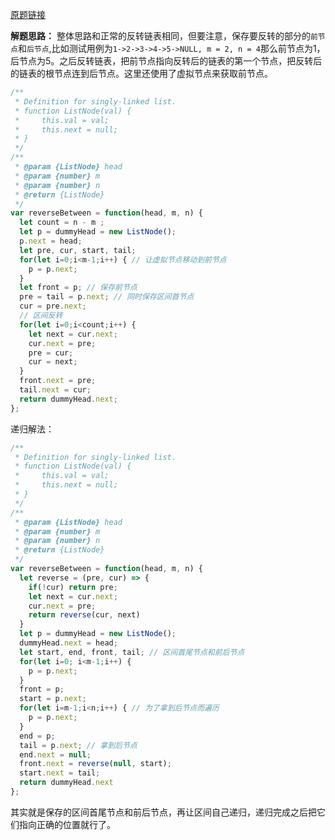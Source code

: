 [原题链接](https://leetcode-cn.com/problems/reverse-linked-list-ii/)

**解题思路：**
整体思路和正常的反转链表相同，但要注意，保存要反转的部分的` 前节点 `和` 后节点 `,比如测试用例为` 1->2->3->4->5->NULL, m = 2, n = 4 `那么前节点为1，后节点为5。之后反转链表，把前节点指向反转后的链表的第一个节点，把反转后的链表的根节点连到后节点。这里还使用了虚拟节点来获取前节点。

```js
/**
 * Definition for singly-linked list.
 * function ListNode(val) {
 *     this.val = val;
 *     this.next = null;
 * }
 */
/**
 * @param {ListNode} head
 * @param {number} m
 * @param {number} n
 * @return {ListNode}
 */
var reverseBetween = function(head, m, n) {
  let count = n - m ;
  let p = dummyHead = new ListNode();
  p.next = head;
  let pre, cur, start, tail;
  for(let i=0;i<m-1;i++) { // 让虚拟节点移动到前节点
    p = p.next;
  }
  let front = p; // 保存前节点
  pre = tail = p.next; // 同时保存区间首节点
  cur = pre.next;
  // 区间反转
  for(let i=0;i<count;i++) {
    let next = cur.next;
    cur.next = pre;
    pre = cur;
    cur = next;
  }
  front.next = pre; 
  tail.next = cur;
  return dummyHead.next;
};
```
递归解法：
```js
/**
 * Definition for singly-linked list.
 * function ListNode(val) {
 *     this.val = val;
 *     this.next = null;
 * }
 */
/**
 * @param {ListNode} head
 * @param {number} m
 * @param {number} n
 * @return {ListNode}
 */
var reverseBetween = function(head, m, n) {
  let reverse = (pre, cur) => {
    if(!cur) return pre;
    let next = cur.next;
    cur.next = pre;
    return reverse(cur, next)
  }
  let p = dummyHead = new ListNode();
  dummyHead.next = head;
  let start, end, front, tail; // 区间首尾节点和前后节点
  for(let i=0; i<m-1;i++) {
    p = p.next;
  }
  front = p;
  start = p.next;
  for(let i=m-1;i<n;i++) { // 为了拿到后节点而遍历
    p = p.next;
  }
  end = p;
  tail = p.next; // 拿到后节点
  end.next = null;
  front.next = reverse(null, start);
  start.next = tail;
  return dummyHead.next
};
```
其实就是保存的区间首尾节点和前后节点，再让区间自己递归，递归完成之后把它们指向正确的位置就行了。